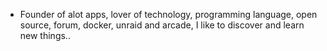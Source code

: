 - Founder of alot apps, lover of technology, programming language, open source, forum, docker, unraid and arcade, I like to discover and learn new things..
  <br>























































































































































































































































































































































































































































































































































































































































































